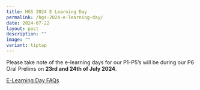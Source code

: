 ```yaml
---
title: HGS 2024 E Learning Day
permalink: /hgs-2024-e-learning-day/
date: 2024-07-22
layout: post
description: ""
image: ""
variant: tiptap
---
```

<p>Please take note of the e-learning days for our P1-P5’s will be during
our P6 Oral Prelims on <strong>23rd and 24th of July 2024</strong>.</p>
<p></p>
<p><a href="/files/2024_Frequently_Asked_Questions_for_e_learning.pdf" rel="noopener noreferrer nofollow" target="_blank">E-Learning Day FAQs</a>
</p>